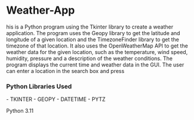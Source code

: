 # Weather-App
his is a Python program using the Tkinter library to create a weather application.
The program uses the Geopy library to get the latitude and longitude of a given 
location and the TimezoneFinder library to get the timezone of that location. 
It also uses the OpenWeatherMap API to get the weather data for the given location, 
such as the temperature, wind speed, humidity, pressure and a description of the weather conditions.
The program displays the current time and weather data in the GUI. The user can enter a location in the search box and press

<h3>Python Libraries Used</h3>
-  TKINTER 
-  GEOPY
-  DATETIME
-  PYTZ

Python 3.11
